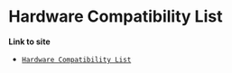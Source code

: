 # Hardware Compatibility List

**Link to site**
- <a href="https://www.oracle.com/webfolder/technetwork/hcl/index.html" target="_blank">`Hardware Compatibility List`</a> 
